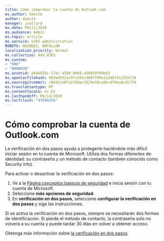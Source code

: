 ```yaml
---
title: Cómo comprobar la cuenta de Outlook.com
ms.author: daeite
author: daeite
manager: joallard
ms.date: 04/21/2020
ms.audience: Admin
ms.topic: article
ms.service: o365-administration
ROBOTS: NOINDEX, NOFOLLOW
localization_priority: Normal
ms.collection: Adm_O365
ms.custom:
- "696"
- "8000030"
ms.assetid: e64b555c-17ec-4389-8068-d36850f09bd3
ms.openlocfilehash: 602b4592ac07c655cd807f09e1a286741235e728
ms.sourcegitcommit: c6692ce0fa1358ec3529e59ca0ecdfdea4cdc759
ms.translationtype: MT
ms.contentlocale: es-ES
ms.lasthandoff: 09/14/2020
ms.locfileid: "47694256"
---
```

# <a name="how-to-verify-your-outlookcom-account"></a>Cómo comprobar la cuenta de Outlook.com

La verificación en dos pasos ayuda a protegerte haciéndole más difícil iniciar sesión en tu cuenta de Microsoft. Utiliza dos formas diferentes de identidad: su contraseña y un método de contacto (también conocido como Security info).
  
Para activar o desactivar la verificación en dos pasos:
  
1. Ve a la [Página conceptos básicos de seguridad](https://go.microsoft.com/fwlink/?linkid=842325) e inicia sesión con tu cuenta de Microsoft.
2. Seleccione **más opciones de seguridad**.
3. En **verificación en dos pasos**, seleccione **configurar la verificación en dos pasos** y siga las instrucciones.

Si se activa la verificación en dos pasos, siempre se necesitarán dos formas de identificación. Si pierde el método de contacto, la contraseña solo no volverá a su cuenta y puede tardar 30 días en volver a obtener acceso.
  
Obtenga más información sobre [la verificación en dos pasos](https://go.microsoft.com/fwlink/?linkid=872270).
  